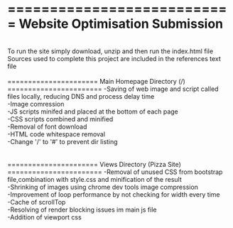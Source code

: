 ===========================
Website Optimisation Submission
============================
<br/>
To run the site simply download, unzip and then run the index.html file
<br/>
Sources used to complete this project are included in the references text file
<br/>
<br/>
======================
Main Homepage Directory (/)
=======================
-Saving of web image and script called files locally, reducing DNS and process delay time<br/>
-Image comression<br/>
-JS scripts minifed and placed at the bottom of each page<br/>
-CSS scripts combined and minified<br/>
-Removal of font download<br/>
-HTML code whitespace removal<br/>
-Change '/' to '#' to prevent dir listing<br/>
<br/>
<br/>
======================
Views Directory (Pizza Site)
=======================
-Removal of unused CSS from bootstrap file,combination with style.css and minification of the result<br/>
-Shrinking of images using chrome dev tools image compression<br/>
-Improvement of loop performance by not checking for width every time<br/>
-Cache of scrollTop<br/>
-Resolving of render blocking issues im main js file<br/>
-Addition of viewport css<br/>

